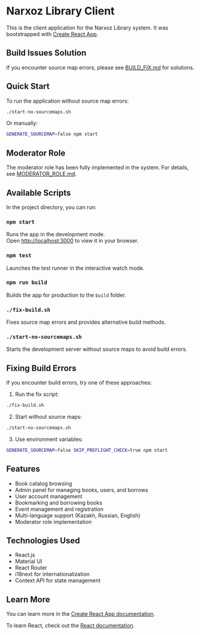 # Narxoz Library Client

This is the client application for the Narxoz Library system. It was bootstrapped with [Create React App](https://github.com/facebook/create-react-app).

## Build Issues Solution

If you encounter source map errors, please see [BUILD_FIX.md](./BUILD_FIX.md) for solutions.

## Quick Start

To run the application without source map errors:

```bash
./start-no-sourcemaps.sh
```

Or manually:

```bash
GENERATE_SOURCEMAP=false npm start
```

## Moderator Role

The moderator role has been fully implemented in the system. For details, see [MODERATOR_ROLE.md](../MODERATOR_ROLE.md).

## Available Scripts

In the project directory, you can run:

### `npm start`

Runs the app in the development mode.\
Open [http://localhost:3000](http://localhost:3000) to view it in your browser.

### `npm test`

Launches the test runner in the interactive watch mode.

### `npm run build`

Builds the app for production to the `build` folder.

### `./fix-build.sh`

Fixes source map errors and provides alternative build methods.

### `./start-no-sourcemaps.sh`

Starts the development server without source maps to avoid build errors.

## Fixing Build Errors

If you encounter build errors, try one of these approaches:

1. Run the fix script:

```bash
./fix-build.sh
```

2. Start without source maps:

```bash
./start-no-sourcemaps.sh
```

3. Use environment variables:

```bash
GENERATE_SOURCEMAP=false SKIP_PREFLIGHT_CHECK=true npm start
```

## Features

- Book catalog browsing
- Admin panel for managing books, users, and borrows
- User account management
- Bookmarking and borrowing books
- Event management and registration
- Multi-language support (Kazakh, Russian, English)
- Moderator role implementation

## Technologies Used

- React.js
- Material UI
- React Router
- i18next for internationalization
- Context API for state management

## Learn More

You can learn more in the [Create React App documentation](https://facebook.github.io/create-react-app/docs/getting-started).

To learn React, check out the [React documentation](https://reactjs.org/).